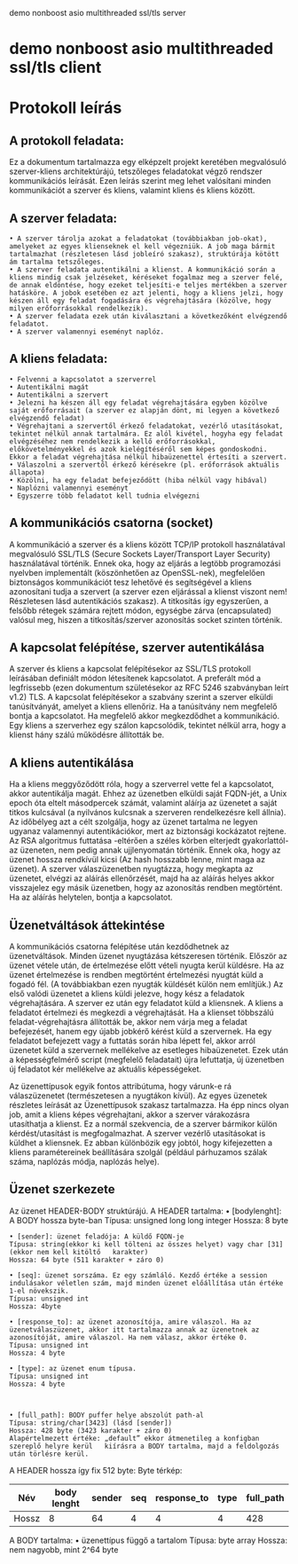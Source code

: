 demo nonboost asio multithreaded ssl/tls server

# demo nonboost asio multithreaded ssl/tls client


# Protokoll leírás

## A protokoll feladata:

Ez a dokumentum tartalmazza egy elképzelt projekt keretében megvalósuló szerver-kliens architektúrájú, tetszőleges feladatokat végző rendszer kommunikációs leírását. Ezen leírás szerint  meg lehet valósítani minden kommunikációt a szerver és kliens, valamint kliens és kliens között.

## A szerver feladata:

    • A szerver tárolja azokat a feladatokat (továbbiakban job-okat), amelyeket az egyes klienseknek el kell végezniük. A job maga bármit tartalmazhat (részletesen lásd jobleíró szakasz), struktúrája kötött ám tartalma tetszőleges. 
    • A szerver feladata autentikálni a klienst. A kommunikáció során a kliens mindig csak jelzéseket, kéréseket fogalmaz meg a szerver felé, de annak eldöntése, hogy ezeket teljesíti-e teljes mértékben a szerver hatásköre. A jobok esetében ez azt jelenti, hogy a kliens jelzi, hogy készen áll egy feladat fogadására és végrehajtására (közölve, hogy milyen erőforrásokkal rendelkezik). 
    • A szerver feladata ezek után kiválasztani a következőként elvégzendő feladatot. 
    • A szerver valamennyi eseményt naplóz.

## A kliens feladata:

    • Felvenni a kapcsolatot a szerverrel
    • Autentikálni magát
    • Autentikálni a szervert
    • Jelezni ha készen áll egy feladat végrehajtására egyben közölve saját erőforrásait (a szerver ez alapján dönt, mi legyen a következő elvégzendő feladat)
    • Végrehajtani a szervertől érkező feladatokat, vezérlő utasításokat, tekintet nélkül annak tartalmára. Ez alól kivétel, hogyha egy feladat elvégzéséhez nem rendelkezik a kellő erőforrásokkal, előkövetelményekkel és azok kielégítéséről sem képes gondoskodni. Ekkor a feladat végrehajtása nélkül hibaüzenettel értesíti a szervert.
    • Válaszolni a szervertől érkező kérésekre (pl. erőforrások aktuális állapota)
    • Közölni, ha egy feladat befejeződött (hiba nélkül vagy hibával)
    • Naplózni valamennyi eseményt
    • Egyszerre több feladatot kell tudnia elvégezni

## A kommunikációs csatorna (socket)

A kommunikáció a szerver és a kliens között TCP/IP protokoll használatával megvalósuló SSL/TLS (Secure Sockets Layer/Transport Layer Security) használatával történik. Ennek oka, hogy az eljárás a legtöbb programozási nyelvben implementált (köszönhetően az OpenSSL-nek), megfelelően biztonságos kommunikációt tesz lehetővé és segítségével a kliens azonosítani tudja a szervert (a szerver ezen eljárással a klienst viszont nem! Részletesen lásd autentikációs szakasz). A titkosítás így egyszerűen, a felsőbb rétegek számára rejtett módon, egységbe zárva (encapsulated) valósul meg, hiszen a titkosítás/szerver azonosítás socket szinten történik.

## A kapcsolat felépítése, szerver autentikálása

A szerver és kliens a kapcsolat felépítésekor az SSL/TLS protokoll leírásában definiált módon létesítenek kapcsolatot. A preferált mód a legfrissebb (ezen dokumentum születésekor az RFC 5246 szabványban leírt v1.2) TLS. A kapcsolat felépítésekor a szabvány szerint a szerver elküldi tanúsítványát, amelyet a kliens ellenőriz. Ha a tanúsítvány nem megfelelő bontja a kapcsolatot. Ha megfelelő akkor megkezdődhet a kommunikáció. Egy kliens a szerverhez egy szálon kapcsolódik, tekintet nélkül arra, hogy a klienst hány szálú működésre állították be.

## A kliens autentikálása

Ha a kliens meggyőződött róla, hogy a szerverrel vette fel a kapcsolatot, akkor autentikálja magát. Ehhez az üzenetben elküldi saját FQDN-jét, a Unix epoch óta eltelt másodpercek számát, valamint aláírja az üzenetet a saját titkos kulcsával (a nyilvános kulcsnak a szerveren rendelkezésre kell állnia). Az időbélyeg azt a célt szolgálja, hogy az üzenet tartalma ne legyen ugyanaz valamennyi autentikációkor, mert az biztonsági kockázatot rejtene. Az RSA algoritmus futtatása -eltérően a széles körben elterjedt gyakorlattól- az üzeneten, nem pedig annak ujjlenyomatán történik. Ennek oka, hogy az üzenet hossza rendkívül kicsi (Az hash hosszabb lenne, mint maga az üzenet). A szerver válaszüzenetben nyugtázza, hogy megkapta az üzenetet, elvégzi az aláírás ellenőrzését, majd ha az aláírás helyes akkor visszajelez egy másik üzenetben, hogy az azonosítás rendben megtörtént. Ha az aláírás helytelen, bontja a kapcsolatot.

## Üzenetváltások áttekintése

A kommunikációs csatorna felépítése után kezdődhetnek az üzenetváltások. Minden üzenet nyugtázása kétszeresen történik. Először az üzenet vétele után, de értelmezése előtt vételi nyugta kerül küldésre. Ha az üzenet értelmezése is rendben megtörtént értelmezési nyugtát küld a fogadó fél. (A továbbiakban ezen nyugták küldését külön nem említjük.)
Az első valódi üzenetet a kliens küldi jelezve, hogy kész a feladatok végrehajtására. A szerver ez után egy feladatot küld a kliensnek. A kliens a feladatot értelmezi és megkezdi a végrehajtását. Ha a klienset többszálú feladat-végrehajtásra állították be, akkor nem várja meg a feladat befejezését, hanem egy újabb jobkérő kérést küld a szervernek. 
Ha egy feladatot befejezett vagy a futtatás során hiba lépett fel, akkor arról üzenetet küld a szervernek mellékelve az esetleges hibaüzenetet.
Ezek után a képességfelmérő script (megfelelő feladatait) újra lefuttatja, új üzenetben új feladatot kér mellékelve az aktuális képességeket.

Az üzenettípusok egyik fontos attribútuma, hogy várunk-e rá válaszüzenetet (természetesen a nyugtákon kívül). Az egyes üzenetek részletes leírását az Üzenettípusok szakasz tartalmazza.
Ha épp nincs olyan job, amit a kliens képes végrehajtani, akkor a szerver várakozásra utasíthatja a klienst.
Ez a normál szekvencia, de a szerver bármikor külön kérdést/utasítást is megfogalmazhat.
A szerver vezérlő utasításokat is küldhet a kliensnek. Ez abban különbözik egy jobtól, hogy kifejezetten a kliens paramétereinek beállítására szolgál (például párhuzamos szálak száma, naplózás módja, naplózás helye).


## Üzenet szerkezete

Az üzenet HEADER-BODY struktúrájú.
A HEADER tartalma: 
    • [bodylenght]: A BODY hossza byte-ban
	Típusa: unsigned long long integer
	Hossza: 8 byte

    • [sender]: üzenet feladója: A küldő FQDN-je
	Típusa: string(ekkor ki kell tölteni az összes helyet) vagy char [31] (ekkor nem kell kitöltő 	karakter)
	Hossza: 64 byte (511 karakter + záro 0)

    • [seq]: üzenet sorszáma. Ez egy számláló. Kezdő értéke a session indulásakor véletlen szám, majd minden üzenet előállítása után értéke 1-el növekszik. 
	Típusa: unsigned int
	Hossza: 4byte

    • [response_to]: az üzenet azonosítója, amire válaszol. Ha az üzenetválaszüzenet, akkor itt tartalmazza annak az üzenetnek az azonosítóját, amire válaszol. Ha nem válasz, akkor értéke 0.
	Típusa: unsigned int
	Hossza: 4 byte

    • [type]: az üzenet enum típusa. 
	Típusa: unsigned int
	Hossza: 4 byte

      
      
    • [full_path]: BODY puffer helye abszolút path-al
	Típusa: string/char[3423] (lásd [sender])
	Hossza: 428 byte (3423 karakter + záro 0)
	Alapértelmezett értéke: „default” ekkor átmenetileg a konfigban 	szereplő helyre kerül 	kiírásra a BODY tartalma, majd a feldolgozás után törlésre kerül.
A HEADER hossza így fix 512 byte:
Byte térkép:

|  Név  | body lenght  | sender | seq | response_to | type | full_path |
| ----- | ------------ | ------ | --- | ----------- | ---- | --------- |
| Hossz |       8      |   64   |  4  |      4      |   4  |    428    |



A BODY tartalma:
    • üzenettípus függő a tartalom
	Típusa: byte array
	Hossza: nem nagyobb, mint 2^64 byte
